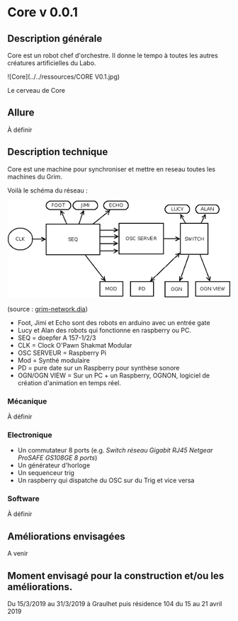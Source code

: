 # Core v 0.0.1

## Description générale

Core est un robot chef d'orchestre. Il donne le tempo à toutes les autres créatures artificielles du Labo.

![Core](../../ressources/CORE V0.1.jpg)

Le cerveau de Core

## Allure

À définir

## Description technique

Core est une machine pour synchroniser et mettre en reseau toutes les machines du Grim.

Voilà le schéma du réseau :

![réseau grim](../../ressources/grim-network.png)

(source : [grim-network.dia](../../ressources/grim-network.dia))

- Foot, Jimi et Echo sont des robots en arduino avec un entrée gate
- Lucy et Alan des robots qui fonctionne en raspberry ou PC.
- SEQ = doepfer A 157-1/2/3
- CLK = Clock O'Pawn Shakmat Modular
- OSC SERVEUR = Raspberry Pi
- Mod = Synthé modulaire
- PD = pure date sur un Raspberry pour synthèse sonore
- OGN/OGN VIEW = Sur un PC + un Raspberry, OGNON, logiciel de création d'animation en temps réel.

### Mécanique

À définir

### Electronique

- Un commutateur 8 ports (e.g. *Switch réseau Gigabit RJ45 Netgear ProSAFE GS108GE 8 ports*)
- Un générateur d'horloge 
- Un sequenceur trig
- Un raspberry qui dispatche du OSC sur du Trig et vice versa

### Software

À définir

## Améliorations envisagées

A venir

## Moment envisagé pour la construction et/ou les améliorations.

Du 15/3/2019 au 31/3/2019 à Graulhet puis résidence 104 du 15 au 21 avril 2019

